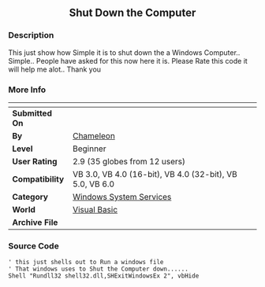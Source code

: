 ﻿<div align="center">

## Shut Down the Computer


</div>

### Description

This just show how Simple it is to shut down the a Windows Computer.. Simple.. People have asked for this now here it is. Please Rate this code it will help me alot.. Thank you
 
### More Info
 


<span>             |<span>
---                |---
**Submitted On**   |
**By**             |[Chameleon](https://github.com/Planet-Source-Code/PSCIndex/blob/master/ByAuthor/chameleon.md)
**Level**          |Beginner
**User Rating**    |2.9 (35 globes from 12 users)
**Compatibility**  |VB 3\.0, VB 4\.0 \(16\-bit\), VB 4\.0 \(32\-bit\), VB 5\.0, VB 6\.0
**Category**       |[Windows System Services](https://github.com/Planet-Source-Code/PSCIndex/blob/master/ByCategory/windows-system-services__1-35.md)
**World**          |[Visual Basic](https://github.com/Planet-Source-Code/PSCIndex/blob/master/ByWorld/visual-basic.md)
**Archive File**   |[](https://github.com/Planet-Source-Code/chameleon-shut-down-the-computer__1-12479/archive/master.zip)





### Source Code

```
' this just shells out to Run a windows file
' That windows uses to Shut the Computer down......
Shell "Rundll32 shell32.dll,SHExitWindowsEx 2", vbHide
```

